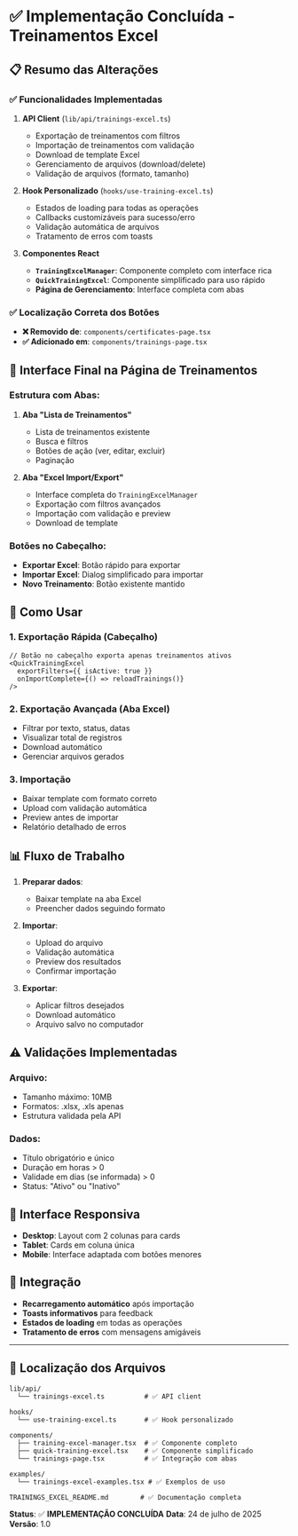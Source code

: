 # ✅ Implementação Concluída - Treinamentos Excel

## 📋 Resumo das Alterações

### ✅ Funcionalidades Implementadas

1. **API Client** (`lib/api/trainings-excel.ts`)
   - Exportação de treinamentos com filtros
   - Importação de treinamentos com validação
   - Download de template Excel
   - Gerenciamento de arquivos (download/delete)
   - Validação de arquivos (formato, tamanho)

2. **Hook Personalizado** (`hooks/use-training-excel.ts`)
   - Estados de loading para todas as operações
   - Callbacks customizáveis para sucesso/erro
   - Validação automática de arquivos
   - Tratamento de erros com toasts

3. **Componentes React**
   - **`TrainingExcelManager`**: Componente completo com interface rica
   - **`QuickTrainingExcel`**: Componente simplificado para uso rápido
   - **Página de Gerenciamento**: Interface completa com abas

### ✅ Localização Correta dos Botões

- **❌ Removido de**: `components/certificates-page.tsx`
- **✅ Adicionado em**: `components/trainings-page.tsx`

## 🎯 Interface Final na Página de Treinamentos

### Estrutura com Abas:
1. **Aba "Lista de Treinamentos"**
   - Lista de treinamentos existente
   - Busca e filtros
   - Botões de ação (ver, editar, excluir)
   - Paginação

2. **Aba "Excel Import/Export"**
   - Interface completa do `TrainingExcelManager`
   - Exportação com filtros avançados
   - Importação com validação e preview
   - Download de template

### Botões no Cabeçalho:
- **Exportar Excel**: Botão rápido para exportar
- **Importar Excel**: Dialog simplificado para importar
- **Novo Treinamento**: Botão existente mantido

## 🔧 Como Usar

### 1. Exportação Rápida (Cabeçalho)
```tsx
// Botão no cabeçalho exporta apenas treinamentos ativos
<QuickTrainingExcel 
  exportFilters={{ isActive: true }}
  onImportComplete={() => reloadTrainings()}
/>
```

### 2. Exportação Avançada (Aba Excel)
- Filtrar por texto, status, datas
- Visualizar total de registros
- Download automático
- Gerenciar arquivos gerados

### 3. Importação
- Baixar template com formato correto
- Upload com validação automática
- Preview antes de importar
- Relatório detalhado de erros

## 📊 Fluxo de Trabalho

1. **Preparar dados**:
   - Baixar template na aba Excel
   - Preencher dados seguindo formato

2. **Importar**:
   - Upload do arquivo
   - Validação automática
   - Preview dos resultados
   - Confirmar importação

3. **Exportar**:
   - Aplicar filtros desejados
   - Download automático
   - Arquivo salvo no computador

## ⚠️ Validações Implementadas

### Arquivo:
- Tamanho máximo: 10MB
- Formatos: .xlsx, .xls apenas
- Estrutura validada pela API

### Dados:
- Título obrigatório e único
- Duração em horas > 0
- Validade em dias (se informada) > 0
- Status: "Ativo" ou "Inativo"

## 🎨 Interface Responsiva

- **Desktop**: Layout com 2 colunas para cards
- **Tablet**: Cards em coluna única
- **Mobile**: Interface adaptada com botões menores

## 🔄 Integração

- **Recarregamento automático** após importação
- **Toasts informativos** para feedback
- **Estados de loading** em todas as operações
- **Tratamento de erros** com mensagens amigáveis

---

## 📍 Localização dos Arquivos

```
lib/api/
  └── trainings-excel.ts          # ✅ API client

hooks/
  └── use-training-excel.ts       # ✅ Hook personalizado

components/
  ├── training-excel-manager.tsx  # ✅ Componente completo
  ├── quick-training-excel.tsx    # ✅ Componente simplificado
  └── trainings-page.tsx          # ✅ Integração com abas

examples/
  └── trainings-excel-examples.tsx # ✅ Exemplos de uso

TRAININGS_EXCEL_README.md        # ✅ Documentação completa
```

**Status**: ✅ **IMPLEMENTAÇÃO CONCLUÍDA**
**Data**: 24 de julho de 2025
**Versão**: 1.0
